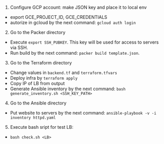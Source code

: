 1) Configure GCP account: make JSON key and place it to local env
  - export GCE_PROJECT_ID, GCE_CREDENTIALS
  - autorize in gcloud by the next command: `gcloud auth login`
2) Go to the Packer directory
  - Execute `export SSH_PUBKEY`. This key will be used for access to servers via SSH.
  - Run build by the next command: `packer build template.json`.
3) Go to the Terraform directory
  - Change values in `backend.tf` and `terraform.tfvars`
  - Deploy infra by `terraform apply`
  - Copy IP of LB from output
  - Generate Ansible inventory by the next command: `bash generate_inventory.sh <SSH_KEY_PATH>`
4) Go to the Ansible directory
  - Put website to servers by the next command: `ansible-playbook -v -i inventory httpd.yaml`
5) Execute bash sript for test LB:
  - `bash check.sh <LB>`
